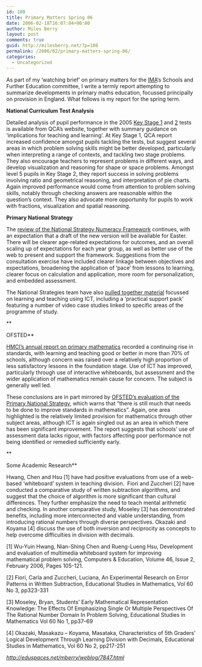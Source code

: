 ```yaml
---
id: 180
title: Primary Matters Spring 06
date: 2006-02-18T16:07:04+00:00
author: Miles Berry
layout: post 
comments: true
guid: http://milesberry.net/?p=180
permalink: /2006/02/primary-matters-spring-06/
categories:
  - Uncategorized
---
```

As part of my &#8216;watching brief&#8217; on primary matters for the [IMA](http://www.ima.org.uk/)&#8216;s Schools and Further Education committee, I write a termly report attempting to summarize developments in primary maths education, focussed principally on provision in England. What follows is my report for the spring term.
  
<!--more-->


  
 **National Curriculum Test Analysis**
  
Detailed analysis of pupil performance in the 2005 [Key Stage 1](http://qca.org.uk/12336.html) and [2](http://qca.org.uk/12386.html) tests is available from QCA’s website, together with summary guidance on ‘implications for teaching and learning’. At Key Stage 1, QCA report increased confidence amongst pupils tackling the tests, but suggest several areas in which problem solving skills might be better developed, particularly when interpreting a range of contexts, and tackling two stage problems. They also encourage teachers to represent problems in different ways, and develop visualization and reasoning for shape or space problems. Amongst level 5 pupils in Key Stage 2, they report success in solving problems involving ratio and geometrical reasoning, and interpretation of pie charts. Again improved performance would come from attention to problem solving skills, notably through checking answers are reasonable within the question’s context. They also advocate more opportunity for pupils to work with fractions, visualization and spatial reasoning.

 **Primary National Strategy**
  
The [review of the National Strategy Numeracy Framework](http://www.standards.dfes.gov.uk/primary/features/frameworks/consultation/) continues, with an expectation that a draft of the new version will be available for Easter. There will be clearer age-related expectations for outcomes, and an overall scaling up of expectations for each year group, as well as better use of the web to present and support the framework. Suggestions from the consultation exercise have included clearer linkage between objectives and expectations, broadening the application of ‘pace’ from lessons to learning, clearer focus on calculation and application, more room for personalization, and embedded assessment.
  
The National Strategies team have also [pulled together material](http://www.standards.dfes.gov.uk/primary/features/embedding_ict/939253/) focussed on learning and teaching using ICT, including a ‘practical support pack’ featuring a number of video case studies linked to specific areas of the programme of study.
  
**
  
OFSTED**
  
 [HMCI’s annual report on primary mathematics](http://www.ofsted.gov.uk/publications/annualreport0405/4.1.7.html) recorded a continuing rise in standards, with learning and teaching good or better in more than 70% of schools, although concern was raised over a relatively high proportion of less satisfactory lessons in the foundation stage. Use of ICT has improved, particularly through use of interactive whiteboards, but assessment and the wider application of mathematics remain cause for concern. The subject is generally well led.
  
These conclusions are in part mirrored by [OFSTED’s evaluation of the Primary National Strategy](http://www.ofsted.gov.uk/publications/index.cfm?fuseaction=pubs.displayfile&id=4117&type=pdf), which warns that “there is still much that needs to be done to improve standards in mathematics”. Again, one area highlighted is the relatively limited provision for mathematics through other subject areas, although ICT is again singled out as an area in which there has been significant improvement. The report suggests that schools’ use of assessment data lacks rigour, with factors affecting poor performance not being identified or remedied sufficiently early.
  
**
  
Some Academic Research**
  
Hwang, Chen and Hsu [1] have had positive evaluations from use of a web-based ‘whiteboard’ system in teaching division.  Fiori and Zuccheri [2] have conducted a comparative study of written subtraction algorithms, and suggest that the choice of algorithm is more significant than cultural differences. They further emphasize the need to teach mental arithmetic and checking. In another comparative study, Moseley [3] has demonstrated benefits, including more interconnected and viable understanding, from introducing rational numbers through diverse perspectives. Okazaki and Koyama [4] discuss the use of both inversion and reciprocity as concepts to help overcome difficulties in division with decimals.

[1] Wu-Yuin Hwang, Nian-Shing Chen and Rueng-Lueng Hsu, Development and evaluation of multimedia whiteboard system for improving mathematical problem solving, Computers & Education, Volume 46, Issue 2, February 2006, Pages 105-121.
  
[2] Fiori, Carla and Zuccheri, Luciana, An Experimental Research on Error Patterns in Written Subtraction, Educational Studies in Mathematics, Vol 60 No 3, pp323-331
  
[3] Moseley, Bryan, Students’ Early Mathematical Representation Knowledge: The Effects Of Emphasizing Single Or Multiple Perspectives Of The Rational Number Domain In Problem Solving, Educational Studies in Mathematics Vol 60 No 1, pp37–69
  
[4] Okazaki, Masakazu &#8211; Koyama, Masataka, Characteristics of 5th Graders&#8217; Logical Development Through Learning Division with Decimals, Educational Studies in Mathematics, Vol 60 No 2, pp217-251

_<http://eduspaces.net/mberry/weblog/7847.html>_